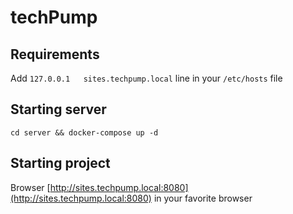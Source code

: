 # techPump

## Requirements

Add `127.0.0.1   sites.techpump.local` line in your `/etc/hosts` file

## Starting server

```shell
cd server && docker-compose up -d
```

## Starting project

Browser [http://sites.techpump.local:8080](http://sites.techpump.local:8080) in your favorite browser